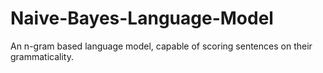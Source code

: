 # Naive-Bayes-Language-Model
An n-gram based language model, capable of scoring sentences on their grammaticality.
